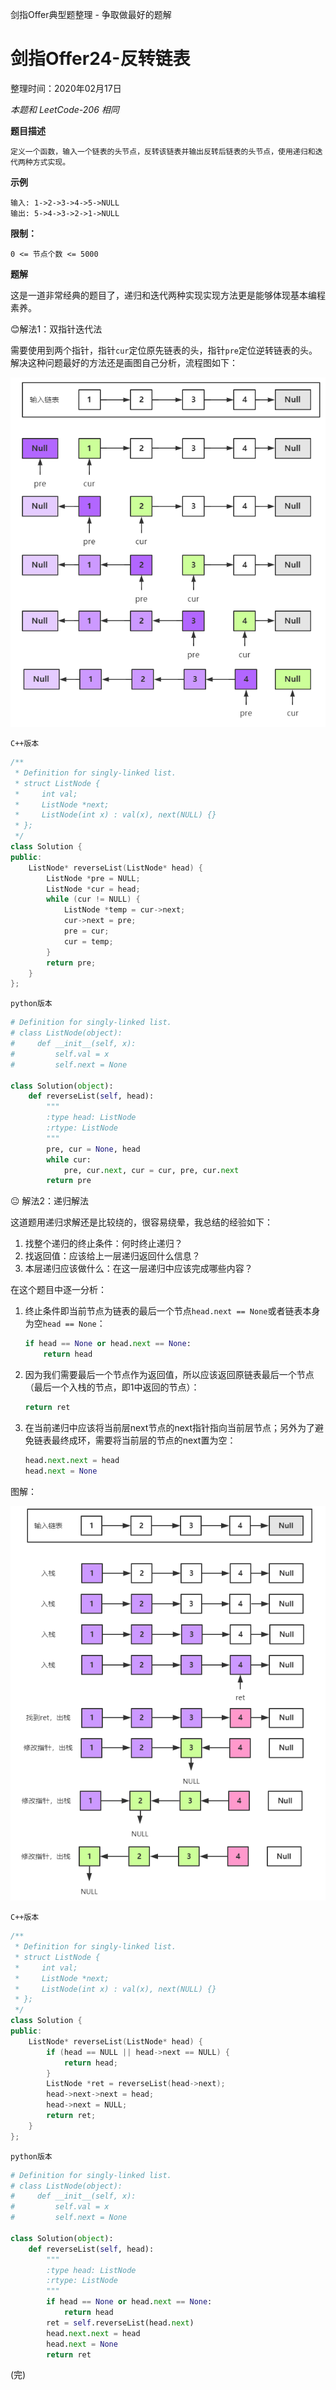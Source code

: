 剑指Offer典型题整理 - 争取做最好的题解

# 剑指Offer24-反转链表

整理时间：2020年02月17日

*本题和 LeetCode-206 相同*



**题目描述**

```
定义一个函数，输入一个链表的头节点，反转该链表并输出反转后链表的头节点，使用递归和迭代两种方式实现。
```



**示例**

```
输入: 1->2->3->4->5->NULL
输出: 5->4->3->2->1->NULL
```



**限制：**

```
0 <= 节点个数 <= 5000
```



**题解**

这是一道非常经典的题目了，递归和迭代两种实现实现方法更是能够体现基本编程素养。

😊解法1：双指针迭代法

需要使用到两个指针，指针`cur`定位原先链表的头，指针`pre`定位逆转链表的头。解决这种问题最好的方法还是画图自己分析，流程图如下：

![](images/24.png)

`C++版本`

```C++
/**
 * Definition for singly-linked list.
 * struct ListNode {
 *     int val;
 *     ListNode *next;
 *     ListNode(int x) : val(x), next(NULL) {}
 * };
 */
class Solution {
public:
    ListNode* reverseList(ListNode* head) {
        ListNode *pre = NULL;
        ListNode *cur = head;
        while (cur != NULL) {
            ListNode *temp = cur->next;
            cur->next = pre;
            pre = cur;
            cur = temp;
        }
        return pre;
    }
};
```

`python版本`

```python
# Definition for singly-linked list.
# class ListNode(object):
#     def __init__(self, x):
#         self.val = x
#         self.next = None

class Solution(object):
    def reverseList(self, head):
        """
        :type head: ListNode
        :rtype: ListNode
        """
        pre, cur = None, head
        while cur:
            pre, cur.next, cur = cur, pre, cur.next
        return pre
```



😐 解法2：递归解法

这道题用递归求解还是比较绕的，很容易绕晕，我总结的经验如下：

1. 找整个递归的终止条件：何时终止递归？
2. 找返回值：应该给上一层递归返回什么信息？
3. 本层递归应该做什么：在这一层递归中应该完成哪些内容？

在这个题目中逐一分析：

1. 终止条件即当前节点为链表的最后一个节点`head.next == None`或者链表本身为空`head == None`：

   ```python
   if head == None or head.next == None:
       return head
   ```

2. 因为我们需要最后一个节点作为返回值，所以应该返回原链表最后一个节点（最后一个入栈的节点，即1中返回的节点）：

   ```python
   return ret
   ```

3. 在当前递归中应该将当前层next节点的next指针指向当前层节点；另外为了避免链表最终成环，需要将当前层的节点的next置为空：

   ```python
   head.next.next = head
   head.next = None
   ```



图解：

![](./images/24-2.png)



`C++版本`

```C++
/**
 * Definition for singly-linked list.
 * struct ListNode {
 *     int val;
 *     ListNode *next;
 *     ListNode(int x) : val(x), next(NULL) {}
 * };
 */
class Solution {
public:
    ListNode* reverseList(ListNode* head) {
        if (head == NULL || head->next == NULL) {
            return head;
        }
        ListNode *ret = reverseList(head->next);
        head->next->next = head;
        head->next = NULL;
        return ret;
    }
};
```

`python版本`

```python
# Definition for singly-linked list.
# class ListNode(object):
#     def __init__(self, x):
#         self.val = x
#         self.next = None

class Solution(object):
    def reverseList(self, head):
        """
        :type head: ListNode
        :rtype: ListNode
        """
        if head == None or head.next == None:
            return head
        ret = self.reverseList(head.next)
        head.next.next = head
        head.next = None
        return ret
```



(完)